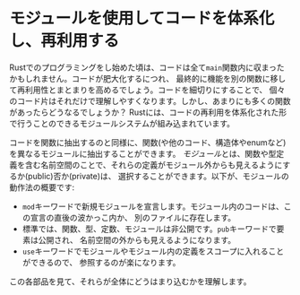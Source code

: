 <!-- # Using Modules to Reuse and Organize Code -->

# モジュールを使用してコードを体系化し、再利用する

<!-- When you start writing programs in Rust, your code might live solely in the -->
<!-- `main` function. As your code grows, you’ll eventually move functionality into -->
<!-- other functions for reuse and better organization. By splitting your code into -->
<!-- smaller chunks, each chunk is easier to understand on its own. But what happens -->
<!-- if you have too many functions? Rust has a module system that enables the reuse -->
<!-- of code in an organized fashion. -->

Rustでのプログラミングをし始めた頃は、コードは全て`main`関数内に収まったかもしれません。コードが肥大化するにつれ、
最終的に機能を別の関数に移して再利用性とまとまりを高めるでしょう。コードを細切りにすることで、
個々のコード片はそれだけで理解しやすくなります。しかし、あまりにも多くの関数があったらどうなるでしょうか？
Rustには、コードの再利用を体系化された形で行うことのできるモジュールシステムが組み込まれています。

<!-- In the same way that you extract lines of code into a function, you can extract -->
<!-- functions (and other code, like structs and enums) into different modules. A -->
<!-- *module* is a namespace that contains definitions of functions or types, and -->
<!-- you can choose whether those definitions are visible outside their module -->
<!-- (public) or not (private). Here’s an overview of how modules work: -->

コードを関数に抽出するのと同様に、関数(や他のコード、構造体やenumなど)を異なるモジュールに抽出することができます。
*モジュール*とは、関数や型定義を含む名前空間のことで、それらの定義がモジュール外からも見えるようにするか(public)否か(private)は、
選択することができます。以下が、モジュールの動作法の概要です:

<!-- * The `mod` keyword declares a new module. Code within the module appears -->
<!--   either immediately following this declaration within curly brackets or in -->
<!--   another file. -->
<!-- * By default, functions, types, constants, and modules are private. The `pub` -->
<!--   keyword makes an item public and therefore visible outside its namespace. -->
<!-- * The `use` keyword brings modules, or the definitions inside modules, into -->
<!--   scope so it’s easier to refer to them. -->

* `mod`キーワードで新規モジュールを宣言します。モジュール内のコードは、この宣言の直後の波かっこ内か、
別のファイルに存在します。
* 標準では、関数、型、定数、モジュールは非公開です。`pub`キーワードで要素は公開され、
名前空間の外からも見えるようになります。
* `use`キーワードでモジュールやモジュール内の定義をスコープに入れることができるので、
参照するのが楽になります。

<!-- We’ll look at each of these parts to see how they fit into the whole. -->

この各部品を見て、それらが全体にどうはまり込むかを理解します。
